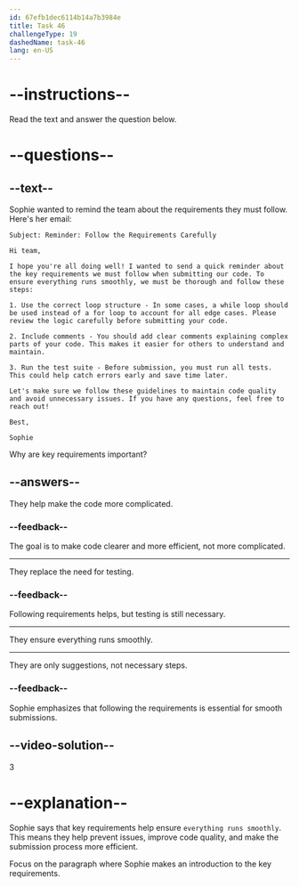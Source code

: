 ```yaml
---
id: 67efb1dec6114b14a7b3984e
title: Task 46
challengeType: 19
dashedName: task-46
lang: en-US
---
```


<!-- READING -->

# --instructions--

Read the text and answer the question below.

# --questions--

## --text--

Sophie wanted to remind the team about the requirements they must follow. Here's her email:

`Subject: Reminder: Follow the Requirements Carefully`

`Hi team,`

`I hope you're all doing well! I wanted to send a quick reminder about the key requirements we must follow when submitting our code. To ensure everything runs smoothly, we must be thorough and follow these steps:`

`1. Use the correct loop structure - In some cases, a while loop should be used instead of a for loop to account for all edge cases. Please review the logic carefully before submitting your code.`

`2. Include comments - You should add clear comments explaining complex parts of your code. This makes it easier for others to understand and maintain.`

`3. Run the test suite - Before submission, you must run all tests. This could help catch errors early and save time later.`

`Let's make sure we follow these guidelines to maintain code quality and avoid unnecessary issues. If you have any questions, feel free to reach out!`

`Best,`

`Sophie`

Why are key requirements important?

## --answers--

They help make the code more complicated.

### --feedback--

The goal is to make code clearer and more efficient, not more complicated.

---

They replace the need for testing.

### --feedback--

Following requirements helps, but testing is still necessary.

---

They ensure everything runs smoothly.

---

They are only suggestions, not necessary steps.

### --feedback--

Sophie emphasizes that following the requirements is essential for smooth submissions.

## --video-solution--

3

# --explanation--

Sophie says that key requirements help ensure `everything runs smoothly`. This means they help prevent issues, improve code quality, and make the submission process more efficient.

Focus on the paragraph where Sophie makes an introduction to the key requirements.
